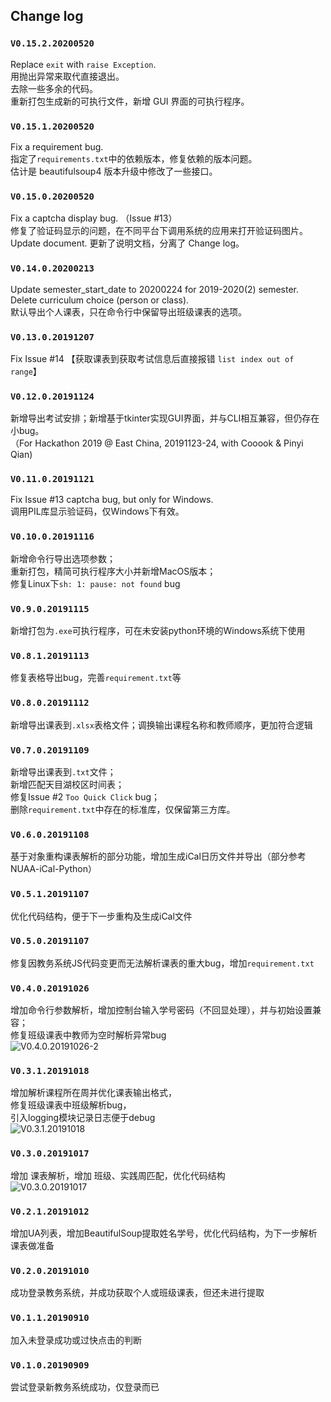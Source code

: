 ## Change log

### `V0.15.2.20200520`
Replace `exit` with `raise Exception`.  
用抛出异常来取代直接退出。  
去除一些多余的代码。  
重新打包生成新的可执行文件，新增 GUI 界面的可执行程序。  

### `V0.15.1.20200520`

Fix a requirement bug.  
指定了`requirements.txt`中的依赖版本，修复依赖的版本问题。  
估计是 beautifulsoup4 版本升级中修改了一些接口。  

### `V0.15.0.20200520`

Fix a captcha display bug. （Issue #13）  
修复了验证码显示的问题，在不同平台下调用系统的应用来打开验证码图片。  
Update document. 更新了说明文档，分离了 Change log。

### `V0.14.0.20200213`

Update semester_start_date to 20200224 for 2019-2020(2) semester. Delete curriculum choice (person or class).   
默认导出个人课表，只在命令行中保留导出班级课表的选项。  

### `V0.13.0.20191207` 

Fix Issue #14 【获取课表到获取考试信息后直接报错 `list index out of range`】

### `V0.12.0.20191124` 

新增导出考试安排；新增基于tkinter实现GUI界面，并与CLI相互兼容，但仍存在小bug。  
（For Hackathon 2019 @ East China, 20191123-24, with Cooook & Pinyi Qian)    

### `V0.11.0.20191121` 

Fix Issue #13 captcha bug, but only for Windows.  
调用PIL库显示验证码，仅Windows下有效。    

### `V0.10.0.20191116` 

新增命令行导出选项参数；  
重新打包，精简可执行程序大小并新增MacOS版本；  
修复Linux下`sh: 1: pause: not found` bug  

### `V0.9.0.20191115` 

新增打包为`.exe`可执行程序，可在未安装python环境的Windows系统下使用  

### `V0.8.1.20191113` 

修复表格导出bug，完善`requirement.txt`等  

### `V0.8.0.20191112` 

新增导出课表到`.xlsx`表格文件；调换输出课程名称和教师顺序，更加符合逻辑   

### `V0.7.0.20191109` 

新增导出课表到`.txt`文件；  
新增匹配天目湖校区时间表；  
修复Issue #2 `Too Quick Click` bug；  
删除`requirement.txt`中存在的标准库，仅保留第三方库。  

### `V0.6.0.20191108` 

基于对象重构课表解析的部分功能，增加生成iCal日历文件并导出（部分参考NUAA-iCal-Python）  

### `V0.5.1.20191107`

优化代码结构，便于下一步重构及生成iCal文件  

### `V0.5.0.20191107` 

修复因教务系统JS代码变更而无法解析课表的重大bug，增加`requirement.txt`

### `V0.4.0.20191026` 

增加命令行参数解析，增加控制台输入学号密码（不回显处理），并与初始设置兼容；  
修复班级课表中教师为空时解析异常bug  
![V0.4.0.20191026-2](img/V0.4.0.20191026-2.png)  

### `V0.3.1.20191018` 

增加解析课程所在周并优化课表输出格式，  
修复班级课表中班级解析bug，  
引入logging模块记录日志便于debug  
![V0.3.1.20191018](img/V0.3.1.20191018.png)

### `V0.3.0.20191017` 

增加 课表解析，增加 班级、实践周匹配，优化代码结构   
![V0.3.0.20191017](img/V0.3.0.20191017.png)  

### `V0.2.1.20191012` 

增加UA列表，增加BeautifulSoup提取姓名学号，优化代码结构，为下一步解析课表做准备  

### `V0.2.0.20191010` 

成功登录教务系统，并成功获取个人或班级课表，但还未进行提取  

### `V0.1.1.20190910` 

加入未登录成功或过快点击的判断  

### `V0.1.0.20190909` 

尝试登录新教务系统成功，仅登录而已  

